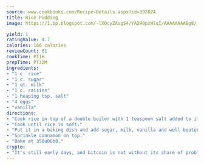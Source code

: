 ```yaml
---
source: www.cookbooks.com/Recipe-Details.aspx?id=392824
title: Rice Pudding
image: https://1.bp.blogspot.com/-lXOcyZAvgS4/YA2H0pzWlqI/AAAAAAAABg8/_HX4JI-WmFM0Tz684w_qYjP9vBzksmFNgCLcBGAsYHQ/s219/20.png

yield: 1
ratingValue: 4.7
calories: 166 calories
reviewCount: 61
cookTime: PT1H
prepTime: PT32M
ingredients:
- "1 c. rice"
- "1 c. sugar"
- "1 qt. milk"
- "1 c. raisins"
- "1 heaping tsp. salt"
- "4 eggs"
- "vanilla"
directions:
- "Cook rice in top of a double boiler with 1 teaspoon salt added to it."
- "Cook until rice is soft."
- "Put it in a baking dish and add sugar, milk, vanilla and well beaten eggs."
- "Sprinkle cinnamon on top."
- "Bake at 350u00b0."
crypto:
- "It's still early days, and bitcoin is not without its share of problems."
---
```

